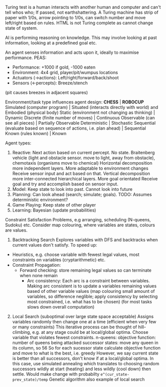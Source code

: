 <!-- SPDX-License-Identifier: zlib-acknowledgement -->
Turing test is a human interacts with another human and computer and can't tell whos who; If passed, not earthshattering.
A Turing machine has strip of paper with 1/0s, arrow pointing to 1/0s, can switch number and move left/right based on rules.
HTML is not Turing complete as cannot change state of system.

AI is performing reasoning on knowledge.
This may involve looking at past information, looking at a predefined goal etc. 

An agent senses information and acts upon it, ideally to maximise performance.
PEAS:
 - Performance: +1000 if gold, -1000 eaten
 - Environment: 4x4 grid, player/pit/wumpus locations
 - Actuators (->actions): Left/right/forward/back/shoot
 - Sensors (<-percepts): Breeze/stench 

(pit causes breezes in adjacent squares)

Environment/task type influences agent design:
**CHESS**                                                               | **ROBOCUP**
Simulated (computer program)                                            | Situated (interacts directly with world) and Embodied (physical body)
Static (environment not changing as thinking)                           | Dynamic
Discrete (finite number of moves)                                       | Continuous
Observable (can see all pieces)                                         | Partially Observable
Deterministic                                                           | Stochastic
Sequential (evaluate based on sequence of actions, i.e. plan ahead)     | Sequential
Known (rules known)                                                     | Known

Agent types:
1. Reactive: Next action based on current percept. No state.
Braitenberg vehicle (light and obstacle sensor. move to light, away from obstacle), chemotaxis (organisms move to chemical)
Horizontal decomposition more independent layers. More adaptable to environment changes
Receive sensor input and act based on that.
Vertical decomposition more inter-connected hierarchical layers. More goal orientated 
Receive goal and try and accomplish based on sensor input.
2. Model: Keep state to look into past. Cannot look into future
3. Planning: Can look ahead (search; simulate; goals). TODO: Assumes deterministic environment?
4. Game Playing: Keep state of other player
5. Learning: Bayesian (update probabilities) 

Constraint Satisfaction Problems, e.g arranging, scheduling (N-queens, Sudoku) etc.
Consider map colouring, where variables are states, colours are values.
1. Backtracking Search
Explores variables with DFS and backtracks when current values don't satisfy.
To speed up:
* Heuristics, e.g. choose variable with fewest legal values, most constraints on variables (cryptarithmetic) etc.
* Constraint Propagation:
  - Forward checking: store remaining legal values so can terminate when none remain
    + Arc consistency: Each arc is a constraint between variables. 
      Making arc consistent is to update a variables remaining values based of other variable values
      (map colouring small amount of variables, so difference neglible; apply consistency by selecting most constrained, i.e. what has to be chosen)
      (for most tasks slows down overall computation)
2. Local Search (suboptimal over large state space acceptable)
Assigns variables randomly then change one at a time (efficient when very few or many constraints)
This iterative process can be thought of hill-climbing, e.g. at any stage could be at local/global optima.
Choose variable that violates fewest constraints. 
n-queens:
objective function: number of queens being attacked
successor states: move any queen in its column, so 56
So for each sucessor state calculate objective function and move to what is the best, i.e. greedy
However, we say current state is better than all successors, don't know if at a local/global optima.
In this case, use simulated annealing which translates to choosing random successors wildly at start (heating) and less wildly (cool down) then settle.
Would make change with probabilty `e^(cur_state-prev_state)/temp`
Genetic algorithm also example of local search
